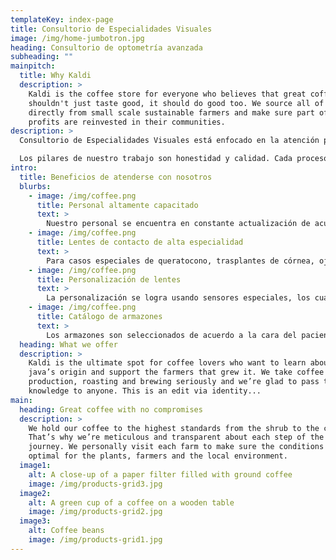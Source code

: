 ```yaml
---
templateKey: index-page
title: Consultorio de Especialidades Visuales
image: /img/home-jumbotron.jpg
heading: Consultorio de optometría avanzada
subheading: ""
mainpitch:
  title: Why Kaldi
  description: >
    Kaldi is the coffee store for everyone who believes that great coffee
    shouldn't just taste good, it should do good too. We source all of our beans
    directly from small scale sustainable farmers and make sure part of the
    profits are reinvested in their communities.
description: >
  Consultorio de Especialidades Visuales está enfocado en la atención personalizada de cualquier caso visual. Contamos con un equipo multidisciplinario que le dedicará el tiempo necesario a cada situación.

  Los pilares de nuestro trabajo son honestidad y calidad. Cada proceso que se realiza es ampliamente explicado, ofreciendo una perspectiva global de todos los recursos utilizados.
intro:
  title: Beneficios de atenderse con nosotros
  blurbs:
    - image: /img/coffee.png
      title: Personal altamente capacitado
      text: >
        Nuestro personal se encuentra en constante actualización de acuerdo a los estándares nacionales e internacionales, aprendiendo las prácticas mas recientes que la tecnología puede ofrecer.
    - image: /img/coffee.png
      title: Lentes de contacto de alta especialidad
      text: >
        Para casos especiales de queratocono, trasplantes de córnea, ojo seco, graduaciones altas. Todos con la posibilidad de ser bifocales o multifocales.
    - image: /img/coffee.png
      title: Personalización de lentes
      text: >
        La personalización se logra usando sensores especiales, los cuales, son colocados en los lentes del paciente donde registrarán los micro-movimientos oculares, toda esta información es procesada junto con la graduación del paciente, creando así los lentes 100% personalizados.
    - image: /img/coffee.png
      title: Catálogo de armazones
      text: >
        Los armazones son seleccionados de acuerdo a la cara del paciente, considerando el tamaño y forma de la nariz, la separación entre sus ojos, la forma de la ceja y de la cara.
  heading: What we offer
  description: >
    Kaldi is the ultimate spot for coffee lovers who want to learn about their
    java’s origin and support the farmers that grew it. We take coffee
    production, roasting and brewing seriously and we’re glad to pass that
    knowledge to anyone. This is an edit via identity...
main:
  heading: Great coffee with no compromises
  description: >
    We hold our coffee to the highest standards from the shrub to the cup.
    That’s why we’re meticulous and transparent about each step of the coffee’s
    journey. We personally visit each farm to make sure the conditions are
    optimal for the plants, farmers and the local environment.
  image1:
    alt: A close-up of a paper filter filled with ground coffee
    image: /img/products-grid3.jpg
  image2:
    alt: A green cup of a coffee on a wooden table
    image: /img/products-grid2.jpg
  image3:
    alt: Coffee beans
    image: /img/products-grid1.jpg
---
```

